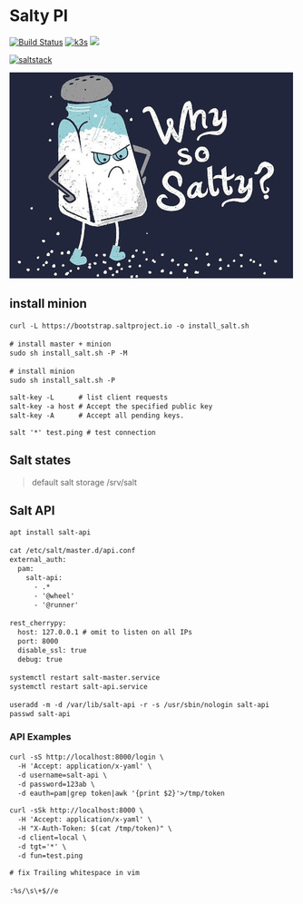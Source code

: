 # Salty PI

[![Build Status](https://jenkins.tino.sh/job/salty-pi/job/master/badge/icon)](https://jenkins.tino.sh/job/salty-pi/job/master/)
[![k3s](https://img.shields.io/badge/run%20on%20-Raspberry%20Pi-red)](https://github.com/tinoschroeter/k8s.homelab)
![](https://img.shields.io/github/last-commit/tinoschroeter/salty-pi.svg?style=flat)


[![saltstack](https://img.shields.io/badge/thorstenkramm%20-gitbook%20saltstack-blue)](https://thorstenkramm.gitbook.io/saltstack/)


![](https://raw.githubusercontent.com/tinoschroeter/salty-pi/master/docs/salty.jpg)

## install minion

```shell
curl -L https://bootstrap.saltproject.io -o install_salt.sh

# install master + minion
sudo sh install_salt.sh -P -M

# install minion
sudo sh install_salt.sh -P
```

```shell
salt-key -L      # list client requests
salt-key -a host # Accept the specified public key
salt-key -A      # Accept all pending keys.
```

```shell
salt '*' test.ping # test connection
```
## Salt states 

> default salt storage 
/srv/salt

## Salt API

```shell
apt install salt-api

cat /etc/salt/master.d/api.conf
external_auth:
  pam:
    salt-api:
      - .*
      - '@wheel'
      - '@runner'

rest_cherrypy:
  host: 127.0.0.1 # omit to listen on all IPs
  port: 8000
  disable_ssl: true
  debug: true

systemctl restart salt-master.service
systemctl restart salt-api.service

useradd -m -d /var/lib/salt-api -r -s /usr/sbin/nologin salt-api
passwd salt-api
```

### API Examples

```shell
curl -sS http://localhost:8000/login \
  -H 'Accept: application/x-yaml' \
  -d username=salt-api \
  -d password=123ab \
  -d eauth=pam|grep token|awk '{print $2}'>/tmp/token
```

```shell
curl -sSk http://localhost:8000 \
  -H 'Accept: application/x-yaml' \
  -H "X-Auth-Token: $(cat /tmp/token)" \
  -d client=local \
  -d tgt='*' \
  -d fun=test.ping
```

```shell
# fix Trailing whitespace in vim

:%s/\s\+$//e
```
